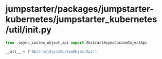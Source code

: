 # jumpstarter/packages/jumpstarter-kubernetes/jumpstarter_kubernetes/util/__init__.py

```python
from .async_custom_object_api import AbstractAsyncCustomObjectApi

__all__ = ["AbstractAsyncCustomObjectApi"]

```